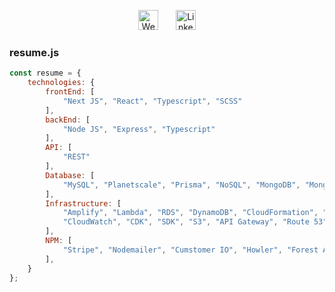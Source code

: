 <p align="center">
  <a href="https://taylorlaughl.in"><img width="32px" alt="Website" title="Website" src="https://i.imgur.com/qiXu7b2.png"/></a>
  &#8287;&#8287;&#8287;&#8287;&#8287;
  <a href="https://www.linkedin.com/in/taylor-laughlin"><img width="32px" alt="LinkedIn" title="LinkedIn" src="https://i.imgur.com/OXZM1L6.png"/></a>
</p>

### resume.js

```javascript
const resume = {
    technologies: {
        frontEnd: [
            "Next JS", "React", "Typescript", "SCSS"
        ],
        backEnd: [
            "Node JS", "Express", "Typescript"
        ],
        API: [
            "REST"
        ],
        Database: [
            "MySQL", "Planetscale", "Prisma", "NoSQL", "MongoDB", "Mongoose" 
        ],
        Infrastructure: [
            "Amplify", "Lambda", "RDS", "DynamoDB", "CloudFormation", "CloudPipeline", "CloudFront",
            "CloudWatch", "CDK", "SDK", "S3", "API Gateway", "Route 53", "Secrets Manager", "IAM", "KMS", "Vercel"
        ],
        NPM: [
            "Stripe", "Nodemailer", "Cumstomer IO", "Howler", "Forest Admin"
        ], 
    }
};
```
